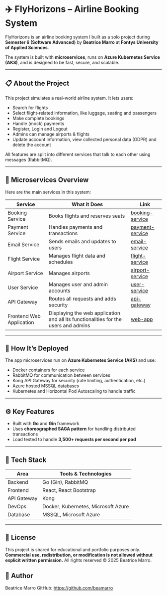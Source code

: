 # ✈️ FlyHorizons – Airline Booking System

FlyHorizons is an airline booking system I built as a solo project during **Semester 6 (Software Advanced)** by **Beatrice Marro** at **Fontys University of Applied Sciences**.

The system is built with **microservices**, runs on **Azure Kubernetes Service (AKS)**, and is designed to be fast, secure, and scalable.

---

## 📋 About the Project

This project simulates a real-world airline system. It lets users:
- Search for flights
- Select flight-related information, like luggage, seating and passengers
- Make complete bookings
- Handle (mock) payments
- Register, Login and Logout
- Admins can manage airports & flights
- Update account information, view collected personal data (GDPR) and delete the account

All features are split into different services that talk to each other using messages (RabbitMQ).

---

## 🧱 Microservices Overview

Here are the main services in this system:

| Service | What it Does | Link |
|--------|---------------|------|
| Booking Service | Books flights and reserves seats | [booking-service](https://github.com/beamarro/flyhorizons-booking-service) |
| Payment Service | Handles payments and transactions | [payment-service](https://github.com/beamarro/flyhorizons-payment-service) |
| Email Service | Sends emails and updates to users | [email-service](https://github.com/beamarro/flyhorizons-email-service) |
| Flight Service | Manages flight data and schedules | [flight-service](https://github.com/beamarro/flyhorizons-flight-service) |
| Airport Service | Manages airports | [airport-service](https://github.com/beamarro/flyhorizons-airport-service) |
| User Service | Manages user and admin accounts | [user-service](https://github.com/beamarro/flyhorizons-user-service) |
| API Gateway | Routes all requests and adds security | [api-gateway](https://github.com/beamarro/flyhorizons-api-gateway) |
| Frontend Web Application | Displaying the web application and all its functionalities for the users and admins | [web-app](https://github.com/beamarro/flyhorizons-frontend-application) |

---

## 🚀 How It’s Deployed

The app microservices run on **Azure Kubernetes Service (AKS)** and use:
- Docker containers for each service
- RabbitMQ for communication between services
- Kong API Gateway for security (rate limiting, authentication, etc.)
- Azure hosted MSSQL databases
- Kubernetes and Horizontal Pod Autoscaling to handle traffic

---

## ⚙️ Key Features

- Built with **Go** and **Gin** framework
- Uses **choreographed SAGA pattern** for handling distributed transactions
- Load tested to handle **3,500+ requests per second per pod**

---

## 🧰 Tech Stack

| Area        | Tools & Technologies |
|-------------|----------------------|
| Backend     | Go (Gin), RabbitMQ   |
| Frontend    | React, React Bootstrap |
| API Gateway | Kong                 |
| DevOps      | Docker, Kubernetes, Microsoft Azure |
| Database    | MSSQL, Microsoft Azure           |

---

## 📄 License
This project is shared for educational and portfolio purposes only.
**Commercial use, redistribution, or modification is not allowed without explicit written permission.**
All rights reserved © 2025 Beatrice Marro.

## 👤 Author
Beatrice Marro
GitHub: https://github.com/beamarro
